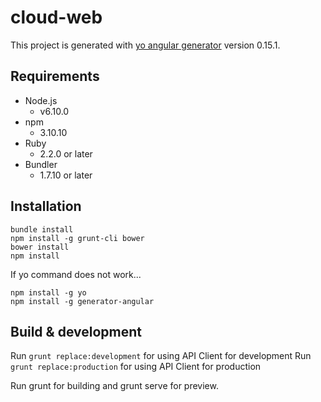 # cloud-web

This project is generated with [yo angular generator](https://github.com/yeoman/generator-angular)
version 0.15.1.

## Requirements

- Node.js
  - v6.10.0
- npm
  - 3.10.10
- Ruby
  - 2.2.0 or later
- Bundler
  - 1.7.10 or later

## Installation

```
bundle install
npm install -g grunt-cli bower
bower install
npm install
```
If yo command does not work...  
```
npm install -g yo
npm install -g generator-angular
```

## Build & development

Run `grunt replace:development` for using API Client for development
Run `grunt replace:production` for using API Client for production

Run grunt for building and grunt serve for preview.

